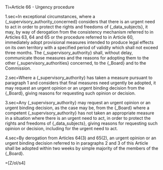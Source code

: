 Ti=Article 66 - Urgency procedure

1.sec=In exceptional circumstances, where a {_supervisory_authority_concerned} considers that there is an urgent need to act in order to protect the rights and freedoms of {_data_subjects}, it may, by way of derogation from the consistency mechanism referred to in Articles 63, 64 and 65 or the procedure referred to in Article 60, immediately adopt provisional measures intended to produce legal effects on its own territory with a specified period of validity which shall not exceed three months. The {_supervisory_authority} shall, without delay, communicate those measures and the reasons for adopting them to the other {_supervisory_authorities} concerned, to the {_Board} and to the Commission.

2.sec=Where a {_supervisory_authority} has taken a measure pursuant to paragraph 1 and considers that final measures need urgently be adopted, it may request an urgent opinion or an urgent binding decision from the {_Board}, giving reasons for requesting such opinion or decision.

3.sec=Any {_supervisory_authority} may request an urgent opinion or an urgent binding decision, as the case may be, from the {_Board} where a competent {_supervisory_authority} has not taken an appropriate measure in a situation where there is an urgent need to act, in order to protect the rights and freedoms of {_data_subjects}, giving reasons for requesting such opinion or decision, including for the urgent need to act.

4.sec=By derogation from Articles 64(3) and 65(2), an urgent opinion or an urgent binding decision referred to in paragraphs 2 and 3 of this Article shall be adopted within two weeks by simple majority of the members of the {_Board}.

=[Z/ol/s4]
